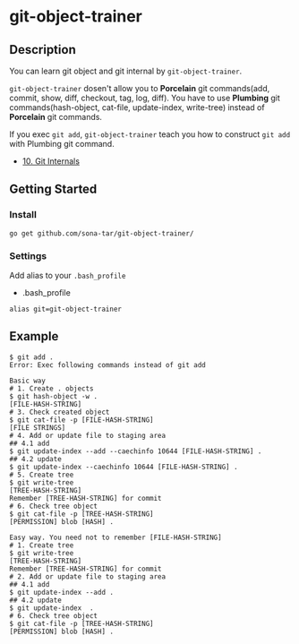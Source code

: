 git-object-trainer
======

## Description

You can learn git object and git internal by `git-object-trainer`.

`git-object-trainer` dosen't allow you to **Porcelain** git commands(add, commit, show, diff, checkout, tag, log, diff). You have to use **Plumbing** git commands(hash-object, cat-file, update-index, write-tree) instead of **Porcelain** git commands.

If you exec `git add`, `git-object-trainer` teach you how to construct `git add` with Plumbing git command.

- [10. Git Internals](https://git-scm.com/book/en/v2/Git-Internals-Plumbing-and-Porcelain)

## Getting Started

### Install
```shell
go get github.com/sona-tar/git-object-trainer/
```

### Settings

Add alias to your `.bash_profile`

- .bash_profile

```
alias git=git-object-trainer
```


## Example

```shell
$ git add .
Error: Exec following commands instead of git add

Basic way
# 1. Create . objects
$ git hash-object -w .
[FILE-HASH-STRING]
# 3. Check created object
$ git cat-file -p [FILE-HASH-STRING]
[FILE STRINGS]
# 4. Add or update file to staging area
## 4.1 add
$ git update-index --add --caechinfo 10644 [FILE-HASH-STRING] .
## 4.2 update
$ git update-index --caechinfo 10644 [FILE-HASH-STRING] .
# 5. Create tree
$ git write-tree
[TREE-HASH-STRING]
Remember [TREE-HASH-STRING] for commit
# 6. Check tree object
$ git cat-file -p [TREE-HASH-STRING]
[PERMISSION] blob [HASH] .

Easy way. You need not to remember [FILE-HASH-STRING]
# 1. Create tree
$ git write-tree
[TREE-HASH-STRING]
Remember [TREE-HASH-STRING] for commit
# 2. Add or update file to staging area
## 4.1 add
$ git update-index --add .
## 4.2 update
$ git update-index  .
# 6. Check tree object
$ git cat-file -p [TREE-HASH-STRING]
[PERMISSION] blob [HASH] .
```
